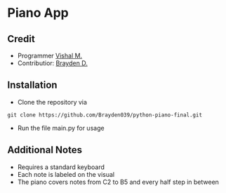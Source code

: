 # Piano App

## Credit
* Programmer [Vishal M.](https://github.com/VishalMehta06/)
* Contributior: [Brayden D.](https://github.com/Brayden039)

## Installation
* Clone the repository via
```
git clone https://github.com/Brayden039/python-piano-final.git
```
* Run the file main.py for usage

## Additional Notes
* Requires a standard keyboard
* Each note is labeled on the visual
* The piano covers notes from C2 to B5 and every half step in between
